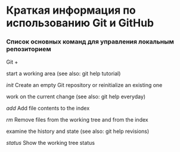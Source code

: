 # Краткая информация по использованию Git и GitHub

### Список основных команд для управления **локальным** репозиторием

Git +


start a working area (see also: git help tutorial)


   *init*      Create an empty Git repository or reinitialize an existing one

work on the current change (see also: git help everyday)


   *add*       Add file contents to the index


   *rm*        Remove files from the working tree and from the index


examine the history and state (see also: git help revisions)


   *status*    Show the working tree status

